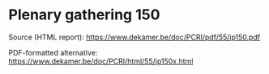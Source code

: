 # Plenary gathering 150

Source (HTML report): https://www.dekamer.be/doc/PCRI/pdf/55/ip150.pdf

PDF-formatted alternative: https://www.dekamer.be/doc/PCRI/html/55/ip150x.html

